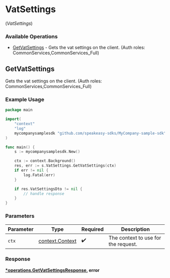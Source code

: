 # VatSettings
(*VatSettings*)

### Available Operations

* [GetVatSettings](#getvatsettings) - Gets the vat settings on the client. (Auth roles: CommonServices,CommonServices_Full)

## GetVatSettings

Gets the vat settings on the client. (Auth roles: CommonServices,CommonServices_Full)

### Example Usage

```go
package main

import(
	"context"
	"log"
	mycompanysamplesdk "github.com/speakeasy-sdks/MyCompany-sample-sdk"
)

func main() {
    s := mycompanysamplesdk.New()

    ctx := context.Background()
    res, err := s.VatSettings.GetVatSettings(ctx)
    if err != nil {
        log.Fatal(err)
    }

    if res.VatSettingsDto != nil {
        // handle response
    }
}
```

### Parameters

| Parameter                                             | Type                                                  | Required                                              | Description                                           |
| ----------------------------------------------------- | ----------------------------------------------------- | ----------------------------------------------------- | ----------------------------------------------------- |
| `ctx`                                                 | [context.Context](https://pkg.go.dev/context#Context) | :heavy_check_mark:                                    | The context to use for the request.                   |


### Response

**[*operations.GetVatSettingsResponse](../../models/operations/getvatsettingsresponse.md), error**

